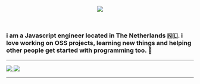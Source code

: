 <p align="center">
  <img src="https://user-images.githubusercontent.com/42942538/132962354-0cb9ab18-260e-42f6-88a8-31a6de1f06f1.png"/>
 </p>
 
 <br>
 
 ### i am a Javascript engineer located in The Netherlands 🇳🇱. i love working on OSS projects, learning new things and helping other people get started with programming too. 🚀
 
 
-----------
 <a href="https://medium.com/@Giotje">
    <img src="https://img.shields.io/badge/-Medium-F99A66?style=for-the-badge&logo=Medium&logoColor=white" />
 </a>
  <a href="https://dev.top/@Giotje">
    <img src="https://img.shields.io/badge/-Dev.To-F99A66?style=for-the-badge&logo=DevTo&logoColor=white" />
 </a>

-----------
